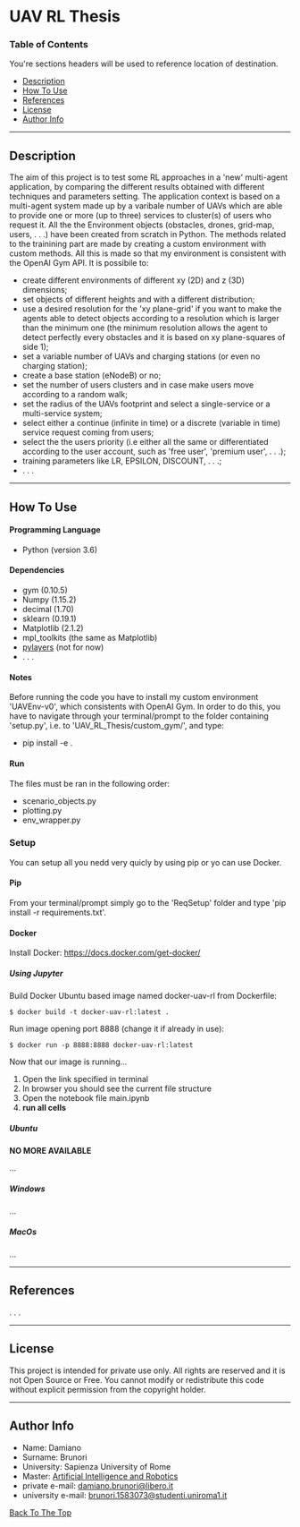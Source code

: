 # UAV RL Thesis

### Table of Contents
You're sections headers will be used to reference location of destination.

- [Description](#description)
- [How To Use](#how-to-use)
- [References](#references)
- [License](#license)
- [Author Info](#author-info)

---

## Description

The aim of this project is to test some RL approaches in a 'new' multi-agent application, by comparing the different results obtained with different techniques and parameters setting. The application context is based on a multi-agent system made up by a varibale number of UAVs which are able to provide one or more (up to three) services to cluster(s) of users who request it. All the the Environment objects (obstacles, drones, grid-map, users, . . .) have been created from scratch in Python. The methods related to the trainining part are made by creating a custom environment with custom methods. All this is made so that my environment is consistent with the OpenAI Gym API. It is possibile to:

- create different environments of different xy (2D) and z (3D) dimensions;
- set objects of different heights and with a different distribution;
- use a desired resolution for the 'xy plane-grid' if you want to make the agents able to detect objects according to a resolution which is larger than the minimum one (the minimum resolution allows the agent to detect perfectly every obstacles and it is based on xy plane-squares of side 1);
- set a variable number of UAVs and charging stations (or even no charging station);
- create a base station (eNodeB) or no;
- set the number of users clusters and in case make users move according to a random walk;
- set the radius of the UAVs footprint and select a single-service or a multi-service system;
- select either a continue (infinite in time) or a discrete (variable in time) service request coming from users;
- select the the users priority (i.e either all the same or differentiated according to the user account, such as 'free user', 'premium user', . . .);
- training parameters like LR, EPSILON, DISCOUNT, . . .;
- . . .     

---

## How To Use

#### Programming Language

- Python (version 3.6)

#### Dependencies 

- gym (0.10.5)
- Numpy (1.15.2)
- decimal (1.70)
- sklearn (0.19.1)
- Matplotlib (2.1.2)
- mpl_toolkits (the same as Matplotlib)
- [pylayers](https://github.com/pylayers/pylayers/blob/master/INSTALL.md) (not for now)
- . . .



#### Notes

Before running the code you have to install my custom environment 'UAVEnv-v0', which consistents with OpenAI Gym. In order to do this, you have to navigate through your terminal/prompt to the folder containing 'setup.py', i.e. to 'UAV_RL_Thesis/custom_gym/', and type:

- pip install -e .

#### Run

The files must be ran in the following order:

- scenario_objects.py
- plotting.py
- env_wrapper.py

### Setup

You can setup all you nedd very quicly by using pip or yo can use Docker.

#### Pip

From your terminal/prompt simply go to the 'ReqSetup' folder and type 'pip install -r requirements.txt'.

#### Docker
Install Docker:
https://docs.docker.com/get-docker/

##### Using Jupyter
Build Docker Ubuntu based image named docker-uav-rl from Dockerfile:
```console
$ docker build -t docker-uav-rl:latest .
```
Run image opening port 8888 (change it if already in use):
```console
$ docker run -p 8888:8888 docker-uav-rl:latest 
```
Now that our image is running...
1. Open the link specified in terminal
2. In browser you should see the current file structure
3. Open the notebook file main.ipynb 
4.  **run all cells**

##### Ubuntu
**NO MORE AVAILABLE**

...
##### Windows
...
##### MacOs
...

---


## References

. . .

---

## License

This project is intended for private use only. All rights are reserved and it is not Open Source or Free. You cannot modify or redistribute this code without explicit permission from the copyright holder. 

---

## Author Info

- Name: Damiano
- Surname: Brunori
- University: Sapienza University of Rome
- Master: [Artificial Intelligence and Robotics](https://corsidilaurea.uniroma1.it/it/corso/2019/30431/home)
- private e-mail: damiano.brunori@libero.it
- university e-mail: brunori.1583073@studenti.uniroma1.it 

[Back To The Top](#read-me-template)
